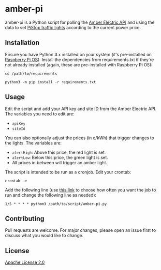 # amber-pi

amber-pi is a Python script for polling the [Amber Electric API](https://app.amber.com.au/developers/) and using the data to set [PiStop traffic lights](https://github.com/PiHw/Pi-Stop/blob/master/README.md) according to the current power price.

## Installation

Ensure you have Python 3.x installed on your system (it's pre-installed on [Raspberry Pi OS](https://www.raspberrypi.org/software/)). Install the dependencies from requirements.txt if they're not already installed (again, these are pre-installed with Raspberry Pi OS):

```shell
cd /path/to/requirements

python3 -m pip install -r requirements.txt
```

## Usage

Edit the script and add your API key and site ID from the Amber Electric API. The variables you need to edit are:

- `apiKey`
- `siteId`

You can also optionally adjust the prices (in c/kWh) that trigger changes to the lights. The variables are:

- `alertHigh`: Above this price, the red light is set.
- `alertLow`: Below this price, the green light is set.
- All prices in between will trigger an amber light.

The script is intended to be run as a cronjob. Edit your crontab:

```shell
crontab -e
```

Add the following line (use [this link](https://crontab.guru/#1/5_*_*_*_*) to choose how often you want the job to run and change the following line as needed):

```shell
1/5 * * * * python3 /path/to/script/amber-pi.py
```

## Contributing

Pull requests are welcome. For major changes, please open an issue first to discuss what you would like to change.

## License

[Apache License 2.0](https://choosealicense.com/licenses/apache-2.0/)
